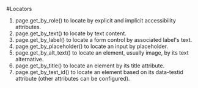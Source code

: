 #Locators
1. page.get_by_role() to locate by explicit and implicit accessibility attributes.
2. page.get_by_text() to locate by text content.
3. page.get_by_label() to locate a form control by associated label's text.
4. page.get_by_placeholder() to locate an input by placeholder.
5. page.get_by_alt_text() to locate an element, usually image, by its text alternative.
6. page.get_by_title() to locate an element by its title attribute.
7. page.get_by_test_id() to locate an element based on its data-testid attribute (other attributes can be configured).